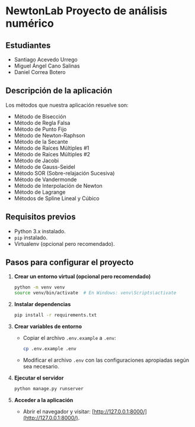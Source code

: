 # NewtonLab Proyecto de análisis numérico

## Estudiantes
- Santiago Acevedo Urrego
- Miguel Ángel Cano Salinas
- Daniel Correa Botero

## Descripción de la aplicación
Los métodos que nuestra aplicación resuelve son:
- Método de Bisección
- Método de Regla Falsa
- Método de Punto Fijo
- Método de Newton-Raphson
- Método de la Secante
- Método de Raíces Múltiples #1
- Método de Raíces Múltiples #2
- Método de Jacobi
- Método de Gauss-Seidel
- Método SOR (Sobre-relajación Sucesiva)
- Método de Vandermonde
- Método de Interpolación de Newton
- Método de Lagrange
- Métodos de Spline Lineal y Cúbico

## Requisitos previos
- Python 3.x instalado.
- `pip` instalado.
- Virtualenv (opcional pero recomendado).

## Pasos para configurar el proyecto

1. **Crear un entorno virtual (opcional pero recomendado)**
   ```bash
   python -m venv venv
   source venv/bin/activate  # En Windows: venv\Scripts\activate
   ```

2. **Instalar dependencias**
   ```bash
   pip install -r requirements.txt
   ```

3. **Crear variables de entorno**
   - Copiar el archivo `.env.example` a `.env`:
     ```bash
     cp .env.example .env
     ```
   - Modificar el archivo `.env` con las configuraciones apropiadas según sea necesario.

4. **Ejecutar el servidor**
   ```bash
   python manage.py runserver
   ```

5. **Acceder a la aplicación**
   - Abrir el navegador y visitar: [http://127.0.0.1:8000/](http://127.0.0.1:8000/).